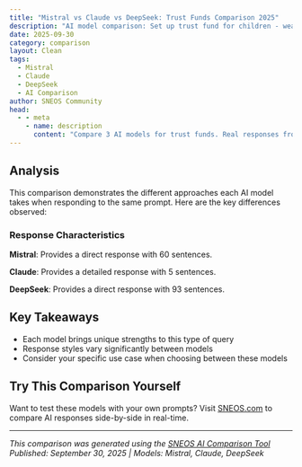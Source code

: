 ```yaml
---
title: "Mistral vs Claude vs DeepSeek: Trust Funds Comparison 2025"
description: "AI model comparison: Set up trust fund for children - wealth transfer and protection..."
date: 2025-09-30
category: comparison
layout: Clean
tags:
  - Mistral
  - Claude
  - DeepSeek
  - AI Comparison
author: SNEOS Community
head:
  - - meta
    - name: description
      content: "Compare 3 AI models for trust funds. Real responses from Mistral, Claude, DeepSeek with detailed analysis."
---
```


<ChatComparison
  title="Mistral vs Claude vs DeepSeek: Trust Funds Comparison 2025"
  prompt="Set up trust fund for children - wealth transfer and protection"
  :responses='{
    "Mistral": "Setting up a trust fund for children is a strategic way to ensure wealth transfer and protection. Here are the steps and considerations to help you establish a trust fund:\n\n### 1. Understand the Basics of Trusts\n- **Trust**: A legal arrangement where one person (the trustee) holds and manages assets for the benefit of another person (the beneficiary).\n- **Types of Trusts**:\n  - **Revocable Trust**: Can be altered or terminated by the grantor.\n  - **Irrevocable Trust**: Cannot be altered or terminated by the grantor once established.\n  - **Testamentary Trust**: Created through a will and comes into effect after the grantor\u0027s death.\n  - **Living Trust**: Created during the grantor\u0027s lifetime.\n\n### 2. Define Your Goals\n- **Wealth Transfer**: Ensure assets are passed to your children efficiently.\n- **Protection**: Safeguard assets from creditors, divorce, or poor financial decisions.\n- **Education**: Fund educational expenses.\n- **Income**: Provide a steady income stream.\n\n### 3. Choose the Right Type of Trust\n- **Minor\u0027s Trust**: Specifically designed for children under 18.\n- **Crummey Trust**: Allows annual gifts to be made to the trust without incurring gift taxes.\n- **2503(c) Trust**: Allows for gifts to minors without incurring gift taxes.\n- **Educational Trust**: Focuses on funding educational expenses.\n\n### 4. Select a Trustee\n- **Individual Trustee**: A trusted family member or friend.\n- **Corporate Trustee**: A bank or trust company.\n- **Co-Trustees**: A combination of individual and corporate trustees.\n\n### 5. Draft the Trust Document\n- **Grantor**: The person setting up the trust.\n- **Trustee**: The person or entity managing the trust.\n- **Beneficiaries**: The children who will benefit from the trust.\n- **Terms**: Specify how assets will be managed and distributed.\n- **Distributions**: Define when and how distributions will be made (e.g., for education, at certain ages).\n\n### 6. Fund the Trust\n- **Assets**: Transfer assets such as cash, investments, real estate, and life insurance policies into the trust.\n- **Gift Tax Considerations**: Be aware of gift tax implications and annual exclusions.\n\n### 7. Legal and Tax Considerations\n- **Estate Planning Attorney**: Consult with an attorney to ensure the trust is legally sound.\n- **Tax Implications**: Understand the tax implications for both the grantor and the beneficiaries.\n- **Reporting Requirements**: Ensure compliance with IRS reporting requirements.\n\n### 8. Communicate with Beneficiaries\n- **Explain the Trust**: Ensure your children understand the purpose and terms of the trust.\n- **Financial Education**: Provide financial education to help them manage the assets responsibly.\n\n### 9. Review and Update\n- **Periodic Review**: Regularly review the trust to ensure it still meets your goals and complies with current laws.\n- **Amendments**: Make necessary amendments as circumstances change.\n\n### Example Scenario\nSuppose you want to set up a trust for your two children, aged 10 and 12, to ensure they have funds for college and a stable financial future.\n\n1. **Define Goals**: Fund college education and provide financial stability.\n2. **Choose Trust Type**: Educational Trust.\n3. **Select Trustee**: Appoint a trusted family member as trustee.\n4. **Draft Trust Document**: Specify that funds will be used for educational expenses and distributed at ages 25, 30, and 35.\n5. **Fund the Trust**: Transfer $500,000 into the trust.\n6. **Legal and Tax**: Consult with an estate planning attorney to draft the trust and ensure compliance with tax laws.\n7. **Communicate**: Explain the trust to your children and provide financial education.\n8. **Review**: Review the trust annually and make amendments as needed.\n\nBy following these steps, you can effectively set up a trust fund that ensures wealth transfer and protection for your children.",
    "Claude": "# Setting Up Trust Funds for Children: Wealth Transfer \u0026 Protection Guide\n\n## Key Benefits of Trust Funds\n\n### **Wealth Transfer Advantages**\n- **Tax efficiency** - Potential estate and gift tax savings\n- **Asset protection** - Shields assets from creditors and lawsuits\n- **Control** - Direct how and when assets are distributed\n- **Privacy** - Avoid public probate process\n\n### **Child Protection Benefits**\n- Protects against poor financial decisions\n- Shields inheritance from divorce settlements\n- Provides structured financial education\n- Ensures funds used for intended purposes\n\n## Types of Trusts to Consider\n\n### **Revocable Living Trust**\n- \u2705 Flexibility to modify terms\n- \u2705 Avoid probate\n- \u274C No tax benefits during lifetime\n- **Best for**: Basic estate planning and probate avoidance\n\n### **Irrevocable Trust**\n- \u2705 Significant tax advantages\n- \u2705 Strong asset protection\n- \u274C Limited ability to change terms\n- **Best for**: Large estates, tax planning\n\n### **Generation-Skipping Trust (GST)**\n- \u2705 Benefits multiple generations\n- \u2705 Maximizes tax exemptions\n- **Best for**: Substantial wealth transfer\n\n## Essential Trust Provisions\n\n### **Distribution Guidelines**\n\u0060\u0060\u0060\nAge-Based Distributions:\n- 25 years: 1/3 of assets\n- 30 years: 1/2 of remaining assets  \n- 35 years: Full distribution\n\nOR Milestone-Based:\n- Education expenses\n- First home purchase\n- Starting a business\n- Medical emergencies\n\u0060\u0060\u0060\n\n### **Protective Clauses**\n- **Spendthrift provisions** - Prevents creditor claims\n- **Incentive clauses** - Rewards positive behavior\n- **Special needs provisions** - Protects government benefits if applicable\n\n## Implementation Steps\n\n### **1. Define Objectives** (Week 1)\n- [ ] Determine primary goals\n- [ ] Identify beneficiaries\n- [ ] Set distribution timeline\n- [ ] Consider tax implications\n\n### **2. Assemble Professional Team** (Week 2-3)\n- [ ] Estate planning attorney\n- [ ] Tax advisor/CPA\n- [ ] Financial advisor\n- [ ] Corporate trustee (if needed)\n\n### **3. Structure the Trust** (Week 4-6)\n- [ ] Choose trust type\n- [ ] Draft trust document\n- [ ] Name trustee and successor trustees\n- [ ] Define distribution standards\n\n### **4. Fund the Trust** (Week 7-8)\n- [ ] Transfer initial assets\n- [ ] Retitle property\n- [ ] Update beneficiary designations\n- [ ] Obtain tax ID number\n\n## Trustee Selection\n\n### **Individual Trustee**\n- **Pros**: Personal knowledge, lower costs\n- **Cons**: Potential conflicts, limited expertise\n\n### **Corporate Trustee**\n- **Pros**: Professional management, perpetual existence\n- **Cons**: Higher fees, less personal touch\n\n### **Co-Trustee Structure** (Often Best)\n- Family member \u002B professional trustee\n- Combines personal knowledge with expertise\n\n## Tax Considerations\n\n### **Gift Tax Planning**\n- **2024 Annual Exclusion**: $18,000 per beneficiary\n- **Lifetime Exemption**: $13.61 million (2024)\n- Consider Crummey powers for annual exclusions\n\n### **Income Tax Structure**\n- **Grantor Trust**: Income taxed to grantor\n- **Non-Grantor Trust**: Separate tax entity\n- Plan for compressed tax brackets\n\n## Ongoing Management\n\n### **Annual Tasks**\n- [ ] File tax returns (Form 1041 if required)\n- [ ] Provide beneficiary statements\n- [ ] Review investment performance\n- [ ] Document distributions\n\n### **Periodic Reviews** (Every 3-5 years)\n- [ ] Assess trust performance\n- [ ] Review beneficiary needs\n- [ ] Consider tax law changes\n- [ ] Update investment strategy\n\n## Common Mistakes to Avoid\n\n\u274C **Inadequate funding** - Trust must be properly funded to be effective\n\u274C **Overly restrictive terms** - Balance control with flexibility\n\u274C **Poor trustee selection** - Choose based on skills, not just relationships\n\u274C **Ignoring tax implications** - Coordinate with overall tax strategy\n\u274C **No communication** - Keep beneficiaries appropriately informed",
    "DeepSeek": "Of course. Setting up a trust fund for your children is one of the most effective strategies for wealth transfer and protection. It\u0027s a powerful tool that goes far beyond simply giving them money.\n\nHere is a comprehensive guide to help you understand, set up, and manage a trust fund for your children.\n\n### **Core Objectives: Why Set Up a Trust?**\n\n1.  **Wealth Transfer:**\n    *   **Control:** You decide *when, how, and why* your children receive the assets. You can stagger distributions (e.g., 1/3 at age 25, 1/3 at 30, balance at 35) to ensure maturity.\n    *   **Avoiding Probate:** Assets in a trust bypass the costly, time-consuming, and public probate court process, transferring directly and privately to your beneficiaries.\n\n2.  **Wealth Protection:**\n    *   **Protection from Creditors:** A properly drafted trust can shield assets from your children\u0027s future creditors, lawsuits, or bankruptcy.\n    *   **Protection from Themselves:** Prevents a young or financially inexperienced beneficiary from squandering a large lump sum.\n    *   **Divorce Protection:** Assets held in a trust (especially if received before or during marriage) can be better protected from being divided in a divorce settlement.\n    *   **Special Needs:** If you have a child with disabilities, a **Special Needs Trust** allows you to provide for them without jeopardizing their eligibility for government benefits (SSI, Medicaid).\n\n---\n\n### **Key Players in a Trust**\n\n*   **Grantor (or Settlor):** That\u0027s you. The person who creates and funds the trust.\n*   **Trustee:** The person or institution (e.g., a bank\u0027s trust department) that manages the trust assets, makes distributions according to the trust\u0027s terms, and has a fiduciary duty to act in the beneficiaries\u0027 best interests.\n*   **Beneficiaries:** Your children, who will benefit from the trust assets.\n\n---\n\n### **Step-by-Step Guide to Setting Up a Trust**\n\n#### **Step 1: Define Your Goals**\n\nBe specific. Ask yourself:\n*   What is the primary purpose? (Education, first home, general support, legacy?)\n*   At what ages or milestones should my children receive the money?\n*   Do I want to incentivize certain behaviors (e.g., matching income, graduation bonuses)?\n*   Who do I trust implicitly to manage this money if I\u0027m gone?\n\n#### **Step 2: Choose the Right Type of Trust**\n\nThis is the most critical decision. The two main categories are:\n\n**A. Revocable Living Trust**\n*   **Control:** You can change or revoke it at any time during your life.\n*   **Benefit:** Avoids probate. You can typically act as your own Trustee.\n*   **Drawback:** Assets are not protected from your own creditors during your lifetime.\n*   **Best for:** People who want to avoid probate and maintain full control while alive.\n\n**B. Irrevocable Trust**\n*   **Control:** Once established, it generally cannot be changed or revoked.\n*   **Benefit:** Provides strong asset protection from *your* creditors and the *beneficiaries\u0027* creditors. Also offers potential estate tax advantages.\n*   **Drawback:** You relinquish control and ownership of the assets.\n*   **Best for:** Significant wealth transfer, strong asset protection, and estate tax planning.\n\n**Common Trusts for Children:**\n\n*   **Testamentary Trust:** Created within your Will. It only springs to life *after* you pass away and goes through probate. It\u0027s a good basic option but lacks the probate-avoidance benefit.\n*   **Standalone Minor\u0027s Trust:** Often created under the Uniform Transfers to Minors Act (UTMA) or Uniform Gifts to Minors Act (UGMA). These are simple, but the child gains full control of the assets at the age of majority (18 or 21, depending on the state).\n*   **Dynasty Trust:** An irrevocable trust designed to pass wealth through multiple generations, potentially avoiding estate taxes for as long as possible under state law.\n\n#### **Step 3: Draft the Trust Document**\n\n**This is not a DIY project.** You must work with an experienced **estate planning attorney**. The document will be highly customized and will specify:\n\n*   **The Trust\u0027s Terms:** The exact rules for distributions.\n*   **Trustee Powers:** What the Trustee can and cannot do (invest, sell property, etc.).\n*   **Successor Trustees:** Who takes over if the initial Trustee cannot serve.\n*   **Termination:** When the trust ends (e.g., when the youngest child turns 40).\n\n#### **Step 4: Fund the Trust**\n\n**A trust is just an empty box until you fund it.** This is the most common mistake.\n\n*   **Retitle Assets:** Change the ownership of your assets (bank accounts, brokerage accounts, real estate) from your name to the name of the trust (e.g., \u0022John Smith, Trustee of the Smith Family Trust dated 1/1/2024\u0022).\n*   **Update Beneficiaries:** For life insurance policies and retirement accounts (like IRAs and 401ks), you can name the trust as the beneficiary. **Caution:** Naming a trust as the beneficiary of a retirement account has complex tax implications and requires careful planning.\n\n#### **Step 5: Manage and Review the Trust**\n\n*   **Trustee\u0027s Role:** The Trustee manages, invests, and distributes assets, keeping detailed records.\n*   **Regular Reviews:** Review the trust every 3-5 years or after major life events (birth, death, divorce, significant change in finances) to ensure it still aligns with your goals.\n\n---\n\n### **What Assets Should You Put in the Trust?**\n\nAlmost any asset can be held in a trust:\n*   Cash and Bank Accounts\n*   Investment Portfolios (Stocks, Bonds, ETFs)\n*   Real Estate (Primary residence, rental properties)\n*   Life Insurance Policies (via beneficiary designation)\n*   Business Interests\n\n---\n\n### **Important Considerations \u0026 Potential Pitfalls**\n\n*   **Cost:** Setting up a trust has upfront legal costs ($1,500 - $5,000\u002B), and if you use a professional Trustee, there will be ongoing management fees.\n*   **Taxes:**\n    *   **Revocable Trust:** No separate tax return is needed during your life. All income is reported on your personal return (Form 1040).\n    *   **Irrevocable Trust:** Requires its own tax return (Form 1041) and has its own tax brackets, which are much less favorable than individual brackets.\n*   **Choosing the Right Trustee:** This is a huge responsibility. It can be a trusted family friend/family member, a professional (like an attorney or accountant), or a corporate trustee (bank). Consider a co-trustee arrangement for a balance of family insight and professional management.\n*   **Communication:** Consider having an age-appropriate conversation with your children about the trust\u0027s purpose. This manages expectations and teaches financial responsibility, preventing a sense of entitlement.\n\n### **Summary: Action Plan**\n\n1.  **Reflect:** Clearly define your \u0022why.\u0022\n2.  **Consult:** Schedule a meeting with an **estate planning attorney**.\n3.  **Choose:** Work with your attorney to select the right trust structure.\n4.  **Execute:** Sign the formal trust documents.\n5.  **Fund:** Meticulously transfer your assets into the trust\u0027s name.\n6.  **Maintain:** Review periodically and keep your Trustee informed.\n\nA well-structured trust is a gift of love, responsibility, and foresight. It ensures your wealth becomes a foundation for your children\u0027s future, not a burden.\n\n\u003E **Disclaimer:** This information is for educational purposes only and does not constitute legal or financial advice. You should consult with qualified legal, financial, and tax professionals to discuss your specific situation."
  }'
  published-date="14:05"
/>

## Analysis

This comparison demonstrates the different approaches each AI model takes when responding to the same prompt. Here are the key differences observed:

### Response Characteristics

**Mistral**: Provides a direct response with 60 sentences. 

**Claude**: Provides a detailed response with 5 sentences. 

**DeepSeek**: Provides a direct response with 93 sentences. 

## Key Takeaways

- Each model brings unique strengths to this type of query
- Response styles vary significantly between models
- Consider your specific use case when choosing between these models

## Try This Comparison Yourself

Want to test these models with your own prompts? Visit [SNEOS.com](https://sneos.com) to compare AI responses side-by-side in real-time.

---

*This comparison was generated using the [SNEOS AI Comparison Tool](https://sneos.com)*
*Published: September 30, 2025 | Models: Mistral, Claude, DeepSeek*
